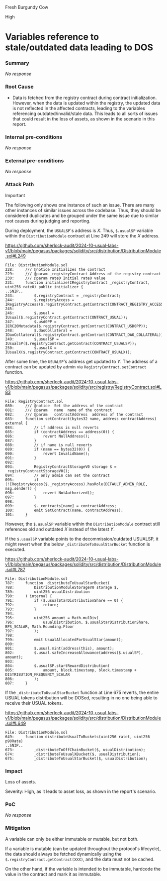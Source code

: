 Fresh Burgundy Cow

High

# Variables reference to stale/outdated data leading to DOS

### Summary

_No response_

### Root Cause

- Data is fetched from the registry contract during contract initialization. However, when the data is updated within the registry, the updated data is not reflected in the affected contracts, leading to the variables referencing outdated/invalid/stale data. This leads to all sorts of issues that could result in the loss of assets, as shown in the scenario in this report.

### Internal pre-conditions

_No response_

### External pre-conditions

_No response_

### Attack Path

> [!IMPORTANT]
>
> The following only shows one instance of such an issue. There are many other instances of similar issues across the codebase. Thus, they should be considered duplicates and be grouped under the same issue due to similar root causes during judging and reporting. 

During deployment, the `USUALSP`'s address is $X$. Thus, `$.usualSP` variable within the `DistributionModule` contract at Line 249 will store the $X$ address.

https://github.com/sherlock-audit/2024-10-usual-labs-v1/blob/main/pegasus/packages/solidity/src/distribution/DistributionModule.sol#L249

```solidity
File: DistributionModule.sol
228:     /// @notice Initializes the contract
229:     /// @param _registryContract Address of the registry contract
230:     /// @param rate0 Initial rate0 value
231:     function initialize(IRegistryContract _registryContract, uint256 rate0) public initializer {
..SNIP..
243:         $.registryContract = _registryContract;
244:         $.registryAccess = IRegistryAccess($.registryContract.getContract(CONTRACT_REGISTRY_ACCESS));
245: 
246:         $.usual = IUsual($.registryContract.getContract(CONTRACT_USUAL));
247:         $.usd0PP = IERC20Metadata($.registryContract.getContract(CONTRACT_USD0PP));
248:         $.daoCollateral = IDaoCollateral($.registryContract.getContract(CONTRACT_DAO_COLLATERAL));
249:         $.usualSP = IUsualSP($.registryContract.getContract(CONTRACT_USUALSP));
250:         $.usualX = IUsualX($.registryContract.getContract(CONTRACT_USUALX));
```

After some time, the `USUALSP`'s address get updated to $Y$. The address of a contract can be updated by admin via `RegistryContract.setContract` function.

https://github.com/sherlock-audit/2024-10-usual-labs-v1/blob/main/pegasus/packages/solidity/src/registry/RegistryContract.sol#L83

```solidity
File: RegistryContract.sol
080:     /// @notice  Set the address of the contract
081:     /// @param   name  name of the contract
082:     /// @param   contractAddress  address of the contract
083:     function setContract(bytes32 name, address contractAddress) external {
084:         // if address is null reverts
085:         if (contractAddress == address(0)) {
086:             revert NullAddress();
087:         }
088:         // if name is null reverts
089:         if (name == bytes32(0)) {
090:             revert InvalidName();
091:         }
092: 
093:         RegistryContractStorageV0 storage $ = _registryContractStorageV0();
094:         // only admin can set the contract
095:         if (!IRegistryAccess($._registryAccess).hasRole(DEFAULT_ADMIN_ROLE, msg.sender)) {
096:             revert NotAuthorized();
097:         }
098: 
099:         $._contracts[name] = contractAddress;
100:         emit SetContract(name, contractAddress);
101:     }
```

However, the `$.usualSP` variable within the `DistributionModule` contract still references old and outdated $X$ instead of the latest $Y$.

If the `$.usualSP` variable points to the decommission/outdated USUALSP, it might revert when the below `_distributeToUsualStarBucket` function is executed.

https://github.com/sherlock-audit/2024-10-usual-labs-v1/blob/main/pegasus/packages/solidity/src/distribution/DistributionModule.sol#L787

```solidity
File: DistributionModule.sol
787:     function _distributeToUsualStarBucket(
788:         DistributionModuleStorageV0 storage $,
789:         uint256 usualDistribution
790:     ) internal {
791:         if ($.usualStarDistributionShare == 0) {
792:             return;
793:         }
794: 
795:         uint256 amount = Math.mulDiv(
796:             usualDistribution, $.usualStarDistributionShare, BPS_SCALAR, Math.Rounding.Floor
797:         );
798: 
799:         emit UsualAllocatedForUsualStar(amount);
800: 
801:         $.usual.mint(address(this), amount);
802:         $.usual.safeIncreaseAllowance(address($.usualSP), amount);
803: 
804:         $.usualSP.startRewardDistribution(
805:             amount, block.timestamp, block.timestamp + DISTRIBUTION_FREQUENCY_SCALAR
806:         );
807:     }
```

If the `_distributeToUsualStarBucket` function at Line 675 reverts, the entire USUAL tokens distribution will be DOSed, resulting in no one being able to receive their USUAL tokens.

https://github.com/sherlock-audit/2024-10-usual-labs-v1/blob/main/pegasus/packages/solidity/src/distribution/DistributionModule.sol#L649

```solidity
File: DistributionModule.sol
649:     function distributeUsualToBuckets(uint256 ratet, uint256 p90Rate)
..SNIP..
673:         _distributeToOffChainBucket($, usualDistribution);
674:         _distributeToUsualXBucket($, usualDistribution);
675:         _distributeToUsualStarBucket($, usualDistribution);
```

### Impact

Loss of assets.

Severity: High, as it leads to asset loss, as shown in the report's scenario.

### PoC

_No response_

### Mitigation

A variable can only be either immutable or mutable, but not both.

If a variable is mutable (can be updated throughout the protocol's lifecycle), the data should always be fetched dynamically using the `$.registryContract.getContract(XXX)`, and the data must not be cached.

On the other hand, if the variable is intended to be immutable, hardcode the value in the contract and mark it as immutable.